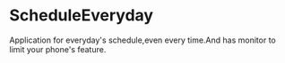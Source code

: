 # ScheduleEveryday
Application for everyday's schedule,even every time.And has monitor to limit your phone's feature.
